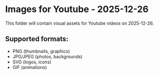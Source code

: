 # Images for Youtube - 2025-12-26

This folder will contain visual assets for Youtube videos on 2025-12-26.

## Supported formats:
- PNG (thumbnails, graphics)
- JPG/JPEG (photos, backgrounds)
- SVG (logos, icons)
- GIF (animations)
